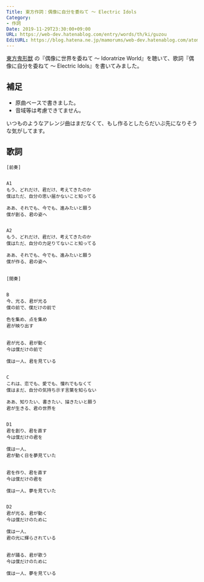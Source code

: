 ```yaml
---
Title: 東方作詞：偶像に自分を委ねて ～ Electric Idols
Category:
- 作詞
Date: 2019-11-29T23:30:00+09:00
URL: https://web-dev.hatenablog.com/entry/words/th/ki/guzou
EditURL: https://blog.hatena.ne.jp/mamorums/web-dev.hatenablog.com/atom/entry/26006613473462725
---
```


<a target="_blank" href="https://kourindou.exblog.jp/28512725/">東方鬼形獣</a> の『偶像に世界を委ねて ～ Idoratrize World』を聴いて、歌詞『偶像に自分を委ねて ～ Electric Idols』を書いてみました。


## 補足
- 原曲ベースで書きました。
- 音域等は考慮できてません。

いつものようなアレンジ曲はまだなくて、もし作るとしたらだいぶ先になりそうな気がしてます。


## 歌詞
```
[前奏]


A1
もう、どれだけ、君だけ、考えてきたのか
僕はただ、自分の思い届かないこと知ってる

ああ、それでも、今でも、進みたいと願う
僕が創る、君の姿へ


A2
もう、どれだけ、君だけ、考えてきたのか
僕はただ、自分の力足りてないこと知ってる

ああ、それでも、今でも、進みたいと願う
僕が作る、君の姿へ


[間奏]


B
今、光る、君が光る
僕の前で、僕だけの前で

色を集め、点を集め
君が映り出す


君が光る、君が動く
今は僕だけの前で

僕は一人、君を見ている


C
これは、恋でも、愛でも、憧れでもなくて
僕はまだ、自分の気持ち示す言葉を知らない

ああ、知りたい、書きたい、描きたいと願う
君が生きる、君の世界を


D1
君を創り、君を直す
今は僕だけの君を

僕は一人、
君が動く日を夢見ていた


君を作り、君を直す
今は僕だけの君を

僕は一人、夢を見ていた


D2
君が光る、君が動く
今は僕だけのために

僕は一人、
君の光に輝らされている


君が踊る、君が歌う
今は僕だけのために

僕は一人、夢を見ている
```
